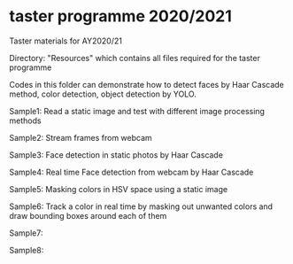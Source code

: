 # taster programme 2020/2021
Taster materials for AY2020/21

Directory: "Resources" which contains all files required for the taster programme

Codes in this folder can demonstrate how to detect faces by Haar Cascade method, color detection, object detection by YOLO.

Sample1: Read a static image and test with different image processing methods

Sample2: Stream frames from webcam

Sample3: Face detection in static photos by Haar Cascade

Sample4: Real time Face detection from webcam by Haar Cascade

Sample5: Masking colors in HSV space using a static image

Sample6: Track a color in real time by masking out unwanted colors and draw bounding boxes around each of them

Sample7:

Sample8:

